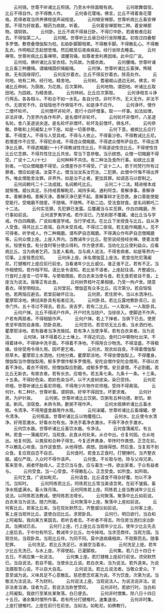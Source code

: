 <!-- { "loadSidebar": true } -->
　　云何镜。世尊不听诸比丘照镜。乃至水中除面眼有病。
　　云何歌舞倡伎。比丘不得自作。亦不得教人作。
　　云何香花璎珞。佛言。比丘不得着香花璎珞。若得者取当供养佛枝提声闻枝提。
　　云何眼安禅那。世尊听病比丘畜安禅那。不得为好故着。眼药为病故。听着。
　　云何着安禅那物二种。着安禅那物。谓铜铁。
　　云何卧。比丘不病不得昼日卧。不得灯中卧。若疲极者应起去。不得恼第二人。
　　云何眠。世尊听比丘昼日经行坐除睡盖。初夜过四叠郁多罗僧。敷卷叠僧伽梨为枕。右胁卧脚脚相累。不得散手脚。不得散乱心。不得散乱衣。作明相正念起想思惟。然后眠至后夜疾疾起。经行坐除去睡盖。
　　云何禅带。世尊听病比丘畜禅带。谓腰背痛。如尊者舍利弗因缘。此中应广说。
　　云何纽。佛听诸比丘安衣纽。为风故。为摄衣故。
　　云何腰绳。世尊听诸比丘畜三种腰绳。谓编绳圆织绳綖绳。
　　云何弹。世尊听诸比丘畜弹。怖贼故。无有因缘得打。
　　云何反抄着衣。比丘不得反抄着衣。除高处作。
　　云何地。地有二种。经行地。精舍地。
　　云何树。耆阇崛山道边无树。佛言。听诸比丘种树。为荫故。为花故。应次第种。
　　云何地物。谓田地。听诸比丘取田地。为园故。为精舍故。
　　云何林树。比丘应次第取。
　　云何诤相言斗诤行两舌。各各相斗。不和合不如一水乳。各自分住。非时不作。无义无作。非法不作。无朋党不作。自恼恼他不作俱恼不作。如是诤不应作。
　　云何诤坏。僧作二僧坏轮坏。
　　云何僧坏非轮坏。若行十四坏僧事。取一一坏事。如法如律。非法非律。乃至界内各作布萨。是名僧坏非轮坏。
　　云何轮坏非僧坏。八圣道名轮。舍八圣道说余道。是名轮坏非僧坏。轮坏及前僧坏。俱名坏。
　　云何恭敬。恭敬和上阿阇梨上中下座。如是一切善恭敬。
　　云何下意。被摈比丘应行事。不得度人。不得与人受具戒。不得与人依止。不得畜沙弥。不得教诫比丘尼。若僧差作不应受。不得犯余戒。不得违众僧羯磨。不得遮众僧布萨自恣。不得出清净比丘罪。不得遮羯磨(一十)不得教诫性住比丘。不得道说性住比丘。不得使性住比丘忆念罪。不得共性住比丘共坐。常当下意恭敬。当示摈想。众僧一切羯磨不得受。广说十二人(十七)
　　云何种种不共住。有二种法及食所行事。如摈比丘差别者。一切众僧羯磨不得受。众僧差作亦不得受。广说十二人。若于同梵行所有过罪者。僧应如是语。汝莫不止。僧当治汝系汝罚汝。二犯罪。此僧中忏悔不得出界外。唯此僧能舍汝罪。非界外。如是治不止者。更加其罪。如调恶马以辔制之。
　　云何闼赖吒二十二法成就。名闼赖吒比丘。
　　云何二十二法。精进根本成就惭愧。威仪具足。乐持戒善解毗尼。闻持多闻。通利阿含。善解诤事。善解诤本。善解诤相。善解灭诤。善解灭诤已更不起。善解事辩才无恐畏。身口善能使能受能行。受羯磨不随爱。不随嗔。不随怖。不助二边。受法食财食。是名闼赖吒二十二法。
　　云何实觅罪。先犯罪已发露。后覆藏当与实觅罪。作白四羯磨。所行事如前说。
　　云何波罗夷学戒。若作淫已。乃至刹那不覆藏。诸比丘当与学戒。作白四羯磨。广说如难提学戒。当行学戒法。在比丘下坐授食与比丘。自从净人受食。得共比丘二夜宿。自共未受具戒。不得过二夜宿。若无能作羯磨人。觅不可得者。听学戒人。作二种羯磨。谓布萨自恣羯磨。不得满众作布萨自恣僧羯磨等。云何众僧上座。上座入界内。当教诫年少比丘。慰劳说经授经坐禅。使善法增长。恒使有食。有分食时等分使众得利。作方便求索。当劝化比丘使利益众。应看病比丘。当为病者乞药。当差人看病。当与病人说法。不得舍病者。如是等界内一切事。上座皆悉应知。
　　云何床上座。床名僧伽蓝上座法。若食佉陀尼蒲阇尼。打揵稚时上座应前行前坐。当看诸年少比丘威仪。谁正谁不正。若有不正。当作相使知。若作相不知。语比坐令语知。若比坐不语者。上座起往语。齐整威仪。行食时上座言一切平等。与使唱僧跋。若白衣来当使与食。若无食若彼自不食。上座当为说法。我等正有此食。
　　云何树界枝叶花果相接。乃至一拘卢舍。随意着衣。得至明相出。
　　云何堂前。僧伽蓝有众多比丘。应次第分。若自恼恼他。若两恼应避去。若堂前破坏应治。
　　云何房。若住房中。当以水洒净扫。瞿摩耶涂地。拂拭床卧具有垢者应浣。
　　云何卧具。若比丘露地敷卧具已。出寺门外。五十寻过不得去。若去。突吉罗。若有二比丘。一人取床。一人取卧具。
　　云何户掸。比丘不得闭户作声。开户时先当挠户。当徐徐入。使脚迹不作声。户若有两扇者。不得相振作声。
　　云何户掸。若上下掸者。当俱下已去。使房舍坚牢故防自身故。防卧具故。
　　云何空坊。若空坊无比丘者。当水洒扫地。瞿摩耶涂地。若有器者当净洗揩拭。若有净人当使净草。若有白衣来者。当为说法。
　　云何钵。钵不得着石上土埵上。不得近坑边。食时口中嚼物吐出滓。不得着钵中。不得钵中洗手面。不得着不净地。不得用合沙物洗。不得湿盛。不得极燥。徐徐受用令得久用。因坏更乞难。
　　云何衣。观衣如自皮。不得着僧伽梨担草木。瞿摩耶土水洒地。扫地分粪。瞿摩耶涂地。不得坐僧伽梨上。不得覆身。僧伽梨当作僧伽梨用。郁多罗僧作郁多罗僧用。安陀会僧作安陀会僧用。不得以衣着不净处。着衣不得担。担僧伽梨应割截。成郁多罗僧。安旦婆僧。不必割截。若比丘无新衣。有故衣者。若有长衣。应唱令。若五条七条。九条十一条。十三条。十五条。不得妙色染。若妙色染当坏。以干大皮树皮染。染已受持。
　　云何尼师檀。世尊听诸比丘畜尼师檀。不得用少片物作尼师檀。受持不得离宿。
　　云何针。有二种针。世尊听畜。谓铜铁。好举不得因生。坏更求难。
　　云何针房。为护针故。
　　云何粥。世尊听诸比丘饮粥。饮粥有五种功德。断饥。断渴。断风。消宿食。未熟令熟。歠粥不得作声。
　　云何水瓶佛听诸比丘畜水瓶。令清净。不得用盛食器用作水瓶。
　　云何澡罐。世尊听诸比丘畜燥罐。使令清净。
　　云何瓶盖。世尊听诸比丘以物覆瓶口。
　　云何水。比丘使令水清净。好用意漉水。好看水勿有虫。净洗手着净衣漉水。不得不净衣手漉水。
　　云何饮水器。世尊听诸比丘畜饮水器。令净洁。
　　云何食蒲阇尼。有五种。若食一一蒲阇尼时。当观食。此食从何处来。从仓中出。仓复何因。仓从地出。地复何因。以粪尿和合种子得生。今复还养粪身。举抟时作粪想。正念在前。不以散乱心啖食。当作逆食想。从他得想。病想。因缘得想。然后食。当复观不别众食。复应观自恣不自恣。
　　云何食时。若食五正食时。打犍捶时。当齐整衣服。威仪严政。入众时不得作语声。
　　云何食。不长取与他。除与父母兄弟。客来至寺。病者怀胎母人。正念已当与食。应与畜生一抟。欲出家者。于众有益者与。
　　云何受食。当一心受食。不得散乱心。正念受食。如所食。如所取。
　　云何乞食。广说如毗尼。
　　云何请食。比丘请食不得杂好覆。勿以不净污。当知时。
　　云何阿练若比丘。阿练若比丘常当美语含笑。在前不皱眉。畜净水瓶盛满水。畜火珠月珠。
　　云何阿练若上座。阿练若上座当教诫年少比丘说法。以阿练若法教诫。使阿练若法增长。
　　云何聚落。聚落中比丘如前说。白衣来当为说法。随力所能。
　　云何聚落中上座。聚落中上座如前说。
　　云何客比丘。若客比丘来。当在现处默然立。齐整威仪如前说。
　　云何客上座。客上座当观伴比丘。遣使白旧比丘。求房卧具。
　　云何行。明日欲行。当白和上阿阇梨。我向某方某国去。若听去者去。不听者不得去。所住房当洒扫涂治卧具。当拂拭已去。
　　云何行上座。行上座比丘当观年少比丘。使年少比丘先去上座后去。于中勿有所忘。教诫年少比丘。勿令掉戏。当求觅商伴。当观方国。当观住处。当观卧具。当观比丘伴。为同不同。莫中道病痛相弃。不观察而去。随事犯罪。
　　云何洗足。若比丘洗足已。水器空当着水。
　　云何洗足上座。若年少比丘先洗已。与水上座。不得使起。已灌脚故。
　　云何集。若八日十四日十五日。不病应集一处说法。
　　云何集上座。若打揵稚上座前行前坐。须臾默然已。当自说法。若自不能。当使余比丘说。若白衣来。当为说法。若外道来。为说法摄取至心说。不以自大自高。
　　云何说法。若比丘说法者。当敬众爱众。下意至诚为说。义味具足不心意散乱。慈悲愍念欢喜为说。不为饮食。次第为说。当敬法为法说法。不为财利。
　　云何说法上座。当观说法人。为说法说非法。说非法者当谏。误者为正。若说法当称誉赞叹。
　　云何非时。若欲行时。当白和上阿阇梨。我欲行至某处某聚落。白已便去。
　　云何非时僧集。除八日十四日十五日。诸余集时僧所作事。若有所分打揵椎时。速集速坐。
　　云何非时集。上座打揵椎时。上座在前行在前坐。当如法。如毗尼。如佛教行。
